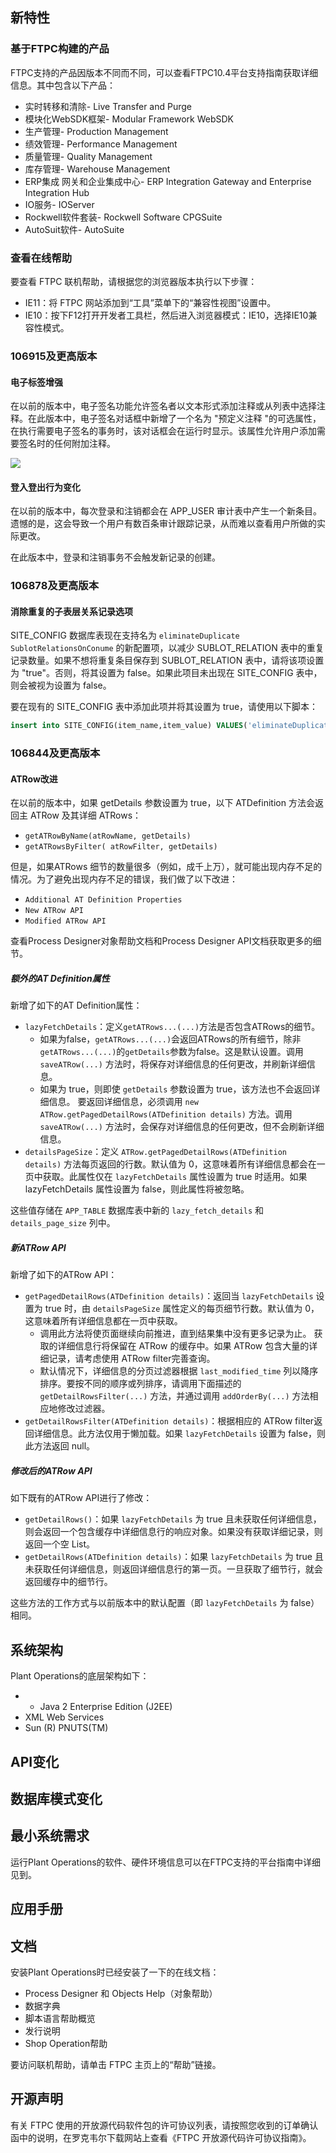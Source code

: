 ## 新特性

### 基于FTPC构建的产品

FTPC支持的产品因版本不同而不同，可以查看FTPC10.4平台支持指南获取详细信息。其中包含以下产品：

- 实时转移和清除- Live Transfer and Purge
- 模块化WebSDK框架- Modular Framework WebSDK
- 生产管理- Production Management
- 绩效管理- Performance Management
- 质量管理- Quality Management
- 库存管理- Warehouse Management
- ERP集成 网关和企业集成中心- ERP Integration Gateway and Enterprise Integration Hub
- IO服务- IOServer
- Rockwell软件套装- Rockwell Software CPGSuite
- AutoSuit软件- AutoSuite

### 查看在线帮助

要查看 FTPC 联机帮助，请根据您的浏览器版本执行以下步骤：

- IE11：将 FTPC 网站添加到“工具”菜单下的“兼容性视图”设置中。
- IE10：按下F12打开开发者工具栏，然后进入浏览器模式：IE10，选择IE10兼容性模式。

### 106915及更高版本

#### 电子标签增强

在以前的版本中，电子签名功能允许签名者以文本形式添加注释或从列表中选择注释。在此版本中，电子签名对话框中新增了一个名为 "预定义注释 "的可选属性，在执行需要电子签名的事务时，该对话框会在运行时显示。该属性允许用户添加需要签名时的任何附加注释。

![](attachments/2023-07-18.png)

#### 登入登出行为变化

在以前的版本中，每次登录和注销都会在 APP_USER 审计表中产生一个新条目。遗憾的是，这会导致一个用户有数百条审计跟踪记录，从而难以查看用户所做的实际更改。

在此版本中，登录和注销事务不会触发新记录的创建。

### 106878及更高版本

#### 消除重复的子表层关系记录选项

SITE_CONFIG 数据库表现在支持名为 `eliminateDuplicate SublotRelationsOnConume` 的新配置项，以减少 SUBLOT_RELATION 表中的重复记录数量。如果不想将重复条目保存到 SUBLOT_RELATION 表中，请将该项设置为 "true"。否则，将其设置为 false。如果此项目未出现在 SITE_CONFIG 表中，则会被视为设置为 false。

要在现有的 SITE_CONFIG 表中添加此项并将其设置为 true，请使用以下脚本：

```sql
insert into SITE_CONFIG(item_name,item_value) VALUES('eliminateDuplicateSublotRelationsOnConume','true');
```

### 106844及更高版本

#### ATRow改进

在以前的版本中，如果 getDetails 参数设置为 true，以下 ATDefinition 方法会返回主 ATRow 及其详细 ATRows：

- `getATRowByName(atRowName, getDetails)`
- `getATRowsByFilter( atRowFilter, getDetails)`

但是，如果ATRows 细节的数量很多（例如，成千上万），就可能出现内存不足的情况。为了避免出现内存不足的错误，我们做了以下改进：

- `Additional AT Definition Properties`
- `New ATRow API`
- `Modified ATRow API`

查看Process Designer对象帮助文档和Process Designer API文档获取更多的细节。

##### 额外的AT Definition属性

新增了如下的AT Definition属性：

- `lazyFetchDetails`：定义`getATRows...(...)`方法是否包含ATRows的细节。
	- 如果为false，`getATRows...(...)`会返回ATRows的所有细节，除非`getATRows...(...)`的`getDetails`参数为false。这是默认设置。调用 `saveATRow(...)` 方法时，将保存对详细信息的任何更改，并刷新详细信息。
	- 如果为 true，则即使 `getDetails` 参数设置为 true，该方法也不会返回详细信息。 要返回详细信息，必须调用 `new ATRow.getPagedDetailRows(ATDefinition details)` 方法。调用 `saveATRow(...)` 方法时，会保存对详细信息的任何更改，但不会刷新详细信息。
- `detailsPageSize`：定义 `ATRow.getPagedDetailRows(ATDefinition details)` 方法每页返回的行数。默认值为 0，这意味着所有详细信息都会在一页中获取。此属性仅在 `lazyFetchDetails` 属性设置为 true 时适用。如果 lazyFetchDetails 属性设置为 false，则此属性将被忽略。

这些值存储在 `APP_TABLE` 数据库表中新的 `lazy_fetch_details` 和 `details_page_size` 列中。

##### 新ATRow API

新增了如下的ATRow API：

- `getPagedDetailRows(ATDefinition details)`：返回当 `lazyFetchDetails` 设置为 true 时，由 `detailsPageSize` 属性定义的每页细节行数。默认值为 0，这意味着所有详细信息都在一页中获取。
	- 调用此方法将使页面继续向前推进，直到结果集中没有更多记录为止。 获取的详细信息行将保留在 ATRow 的缓存中。如果 ATRow 包含大量的详细记录，请考虑使用 ATRow filter完善查询。
	- 默认情况下，详细信息的分页过滤器根据 `last_modified_time` 列以降序排序。要按不同的顺序或列排序，请调用下面描述的 `getDetailRowsFilter(...)` 方法，并通过调用 `addOrderBy(...)` 方法相应地修改过滤器。
- `getDetailRowsFilter(ATDefinition details)`：根据相应的 ATRow filter返回详细信息。此方法仅用于懒加载。如果 `lazyFetchDetails` 设置为 false，则此方法返回 null。

##### 修改后的ATRow API

如下既有的ATRow API进行了修改：

- `getDetailRows()`：如果 `lazyFetchDetails` 为 true 且未获取任何详细信息，则会返回一个包含缓存中详细信息行的响应对象。如果没有获取详细记录，则返回一个空 List。
- `getDetailRows(ATDefinition details)`：如果 `lazyFetchDetails` 为 true 且未获取任何详细信息，则返回详细信息行的第一页。一旦获取了细节行，就会返回缓存中的细节行。

这些方法的工作方式与以前版本中的默认配置（即 `lazyFetchDetails` 为 false）相同。

## 系统架构

Plant Operations的底层架构如下：

- - Java 2 Enterprise Edition (J2EE)
- XML Web Services
- Sun (R) PNUTS(TM)

## API变化




## 数据库模式变化



## 最小系统需求

运行Plant Operations的软件、硬件环境信息可以在FTPC支持的平台指南中详细见到。

## 应用手册



## 文档

安装Plant Operations时已经安装了一下的在线文档：

- Process Designer 和 Objects Help（对象帮助）
- 数据字典
- 脚本语言帮助概览
- 发行说明
- Shop Operation帮助

要访问联机帮助，请单击 FTPC 主页上的“帮助”链接。

## 开源声明

有关 FTPC 使用的开放源代码软件包的许可协议列表，请按照您收到的订单确认函中的说明，在罗克韦尔下载网站上查看《FTPC 开放源代码许可协议指南》。